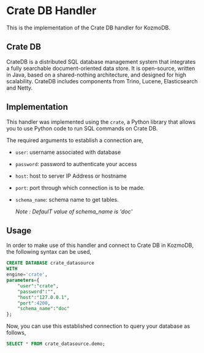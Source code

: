 # Crate DB Handler

This is the implementation of the Crate DB handler for KozmoDB.

## Crate DB
CrateDB is a distributed SQL database management system that integrates a fully searchable document-oriented data store. It is open-source, written in Java, based on a shared-nothing architecture, and designed for high scalability. CrateDB includes components from Trino, Lucene, Elasticsearch and Netty. 


## Implementation
This handler was implemented using the `crate`, a Python library that allows you to use Python code to run SQL commands on Crate DB.

The required arguments to establish a connection are,
* `user`: username associated with database
* `password`: password to authenticate your access
* `host`: host to server IP Address or hostname
* `port`: port through which  connection is to be made.
* `schema_name`: schema name to get tables.

    _Note : DefaulT value of schema_name is 'doc'_

## Usage
In order to make use of this handler and connect to Crate DB in KozmoDB, the following syntax can be used,
~~~~sql
CREATE DATABASE crate_datasource
WITH
engine='crate',
parameters={
    "user":"crate",
    "password":"",
    "host":"127.0.0.1",
    "port":4200,
    "schema_name":"doc"
};
~~~~

Now, you can use this established connection to query your database as follows,
~~~~sql
SELECT * FROM crate_datasource.demo;
~~~~

